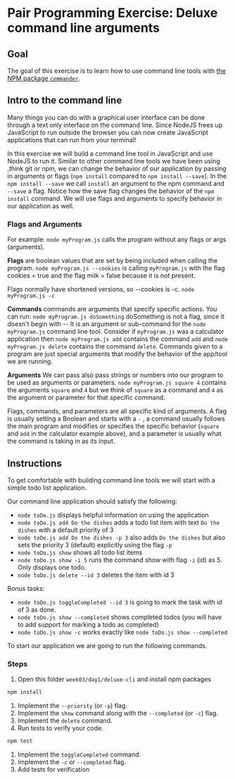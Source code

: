 # Pair Programming Exercise: Deluxe command line arguments

## Goal

The goal of this exercise is to learn how to use command line tools with [the NPM package `commander`](https://www.npmjs.com/package/commander).

## Intro to the command line

Many things you can do with a graphical user interface can be done through a text only interface on the command line. Since NodeJS frees up JavaScript to run outside the browser you can now create JavaScript applications that can run from your terminal! 

In this exercise we will build a command line tool in JavaScript and use NodeJS to run it. Similar to other command line tools we have been using ,think git or npm, we can change the behavior of our application by passing in arguments or flags (`npm install` compared to `npm install --save`). In the `npm install --save` we call `install` an argument to the npm command and `--save` a flag. Notice how the save flag changes the behavior of the `npm install` command. We will use flags and arguments to specify behavior in our application as well. 

### Flags and Arguments

For example: `node myProgram.js` calls the program without any flags or args (arguments).  

**Flags** are boolean values that are set by being included when calling the program.
`node myProgram.js --cookies` is calling `myProgram.js` with the flag cookies
= true and the flag milk = false because it is not present.

Flags normally have shortened versions, so --cookies is -c.
`node myProgram.js -c`

**Commands**  commands are arguments that specify specific actions. You can run:
`node myProgram.js doSomething` doSomething is not a flag, since it doesn't begin with --
It is an argument or sub-command for the `node myProgram.js` command line tool. Consider if `myProgram.js` was a calculator application then `node myProgram.js add` contains the command `add` and `node myProgram.js delete` contains the command `delete`. Commands given to a program are just special arguments that modify the behavior of the app/tool we are running. 

**Arguments** We can pass also pass strings or numbers into our program to be used as arguments or parameters. 
`node myProgram.js square 4` contains the arguments `square` and `4` but we think of `square` as a command and `4` as the argument or parameter for that specific command. 

Flags, commands, and parameters are all specific kind of arguments. A flag is usually setting a Boolean and starts with a `-` , a command usually follows the main program and modifies or specifies the specific behavior (`square` and `add` in the calculator example above), and a parameter is usually what the command is taking in as its input. 

## Instructions

To get comfortable with building command line tools we will start with a simple todo list application.

Our command line application should satisfy the following:

- `node toDo.js` displays helpful information on using the application
- `node toDo.js add Do the dishes` adds a todo list item with text `Do the dishes` with a default priority of 3
- `node toDo.js add Do the dishes -p 3`  also adds `Do the dishes` but also sets the priority 3 (default) explicitly using the flag `-p`
- `node toDo.js show` shows all todo list items
- `node toDo.js show -i 5` runs the command show with flag `-i` (id) as 5. Only displays one todo.
- `node toDo.js delete --id 3` deletes the item with id 3

Bonus tasks:

- `node toDo.js toggleCompleted --id 3` is going to mark the task with id of 3 as done.
- `node toDo.js show --completed` shows completed todos (you will have to add support for marking a todo as completed)
- `node toDo.js show -c` works exactly like `node toDo.js show --completed`

To start our application we are going to run the following commands.

### Steps

1. Open this folder `week03/day1/deluxe-cli` and install npm packages

  ```bash
  npm install
  ```

1. Implement the `--priority` (or `-p`) flag.
1. Implement the `show` command along with the `--completed` (or `-c`) flag.
1. Implement the `delete` command.
1. Run tests to verify your code.

  ```bash
  npm test
  ```

1. Implement the `toggleCompleted` command.
1. Implement the `-c` or `--completed` flag.
1. Add tests for verification
